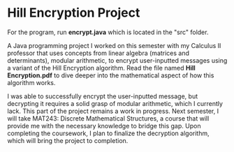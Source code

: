 <h1>
  Hill Encryption Project
</h1>

For the program, run **encrypt.java** which is located in the "src" folder.

A Java programming project I worked on this semester with my Calculus II professor that uses concepts from linear algebra (matrices and determinants), modular arithmetic, to encrypt user-inputted messages using a variant of the Hill Encryption algorithm. Read the file named **Hill Encryption.pdf** to dive deeper into the mathematical aspect of how this algorithm works. 

I was able to successfully encrypt the user-inputted message, but decrypting it requires a solid grasp of modular arithmetic, which I currently lack. This part of the project remains a work in progress. Next semester, I will take MAT243: Discrete Mathematical Structures, a course that will provide me with the necessary knowledge to bridge this gap. Upon completing the coursework, I plan to finalize the decryption algorithm, which will bring the project to completion.

